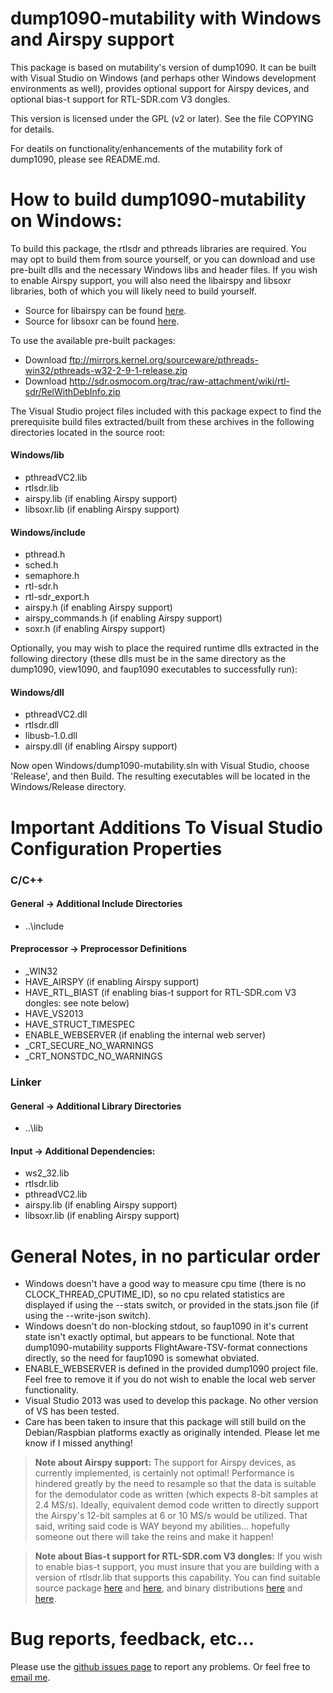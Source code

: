 # dump1090-mutability with Windows and Airspy support

This package is based on mutability's version of dump1090. It can be built with Visual Studio on Windows (and perhaps other Windows development environments as well), provides optional support for Airspy devices, and optional bias-t support for RTL-SDR.com V3 dongles.

This version is licensed under the GPL (v2 or later).
See the file COPYING for details.

For deatils on functionality/enhancements of the mutability fork of dump1090, please see README.md.

# How to build dump1090-mutability on Windows:

To build this package, the rtlsdr and pthreads libraries are required. You may opt to build them from source yourself, or you can download and use  pre-built dlls and the necessary Windows libs and header files. If you wish to enable Airspy support, you will also need the libairspy and libsoxr libraries, both of which you will likely need to build yourself.

* Source for libairspy can be found [here](https://github.com/airspy/host).
* Source for libsoxr can be found [here](https://sourceforge.net/projects/soxr/files/).

To use the available pre-built packages:

* Download ftp://mirrors.kernel.org/sourceware/pthreads-win32/pthreads-w32-2-9-1-release.zip
* Download http://sdr.osmocom.org/trac/raw-attachment/wiki/rtl-sdr/RelWithDebInfo.zip

The Visual Studio project files included with this package expect to find the prerequisite build files extracted/built from these archives in the following directories located in the source root:

#### Windows/lib
* pthreadVC2.lib
* rtlsdr.lib
* airspy.lib         (if enabling Airspy support)
* libsoxr.lib        (if enabling Airspy support)

#### Windows/include
* pthread.h
* sched.h
* semaphore.h
* rtl-sdr.h
* rtl-sdr_export.h
* airspy.h           (if enabling Airspy support)
* airspy_commands.h  (if enabling Airspy support)
* soxr.h             (if enabling Airspy support)

Optionally, you may wish to place the required runtime dlls extracted in the following directory (these dlls must be in the same directory as the dump1090, view1090, and faup1090 executables to successfully run):

#### Windows/dll
* pthreadVC2.dll
* rtlsdr.dll
* libusb-1.0.dll
* airspy.dll         (if enabling Airspy support)

Now open Windows/dump1090-mutability.sln with Visual Studio, choose 'Release', and then Build. The resulting executables will be located in the Windows/Release directory.

# Important Additions To Visual Studio Configuration Properties

### C/C++

#### General -> Additional Include Directories
* ..\include

#### Preprocessor -> Preprocessor Definitions
* _WIN32
* HAVE_AIRSPY        (if enabling Airspy support)
* HAVE_RTL_BIAST     (if enabling bias-t support for RTL-SDR.com V3 dongles: see note below)
* HAVE_VS2013
* HAVE_STRUCT_TIMESPEC
* ENABLE_WEBSERVER   (if enabling the internal web server)
* _CRT_SECURE_NO_WARNINGS
* _CRT_NONSTDC_NO_WARNINGS

### Linker

#### General -> Additional Library Directories
* ..\lib

#### Input -> Additional Dependencies:
* ws2_32.lib
* rtlsdr.lib
* pthreadVC2.lib
* airspy.lib         (if enabling Airspy support)
* libsoxr.lib        (if enabling Airspy support)

# General Notes, in no particular order

* Windows doesn't have a good way to measure cpu time (there is no CLOCK_THREAD_CPUTIME_ID), so no cpu related statistics are displayed if using the --stats switch, or provided in the stats.json file (if using the --write-json switch).
* Windows doesn't do non-blocking stdout, so faup1090 in it's current state isn't exactly optimal, but appears to be functional. Note that dump1090-mutability supports FlightAware-TSV-format connections directly, so the need for faup1090 is somewhat obviated.
* ENABLE_WEBSERVER is defined in the provided dump1090 project file. Feel free to remove it if you do not wish to enable the local web server functionality.
* Visual Studio 2013 was used to develop this package. No other version of VS has been tested.
* Care has been taken to insure that this package will still build on the Debian/Raspbian platforms exactly as originally intended. Please let me know if I missed anything!

 
>**Note about Airspy support:**
 The support for Airspy devices, as currently implemented, is certainly not optimal! Performance is hindered greatly by the need to resample so that the data is suitable for the demodulator code as written (which expects 8-bit samples at 2.4 MS/s). Ideally, equivalent demod code written to directly support the Airspy's 12-bit samples at 6 or 10 MS/s would be utilized. That said, writing said code is WAY beyond my abilities... hopefully someone out there will take the reins and make it happen!

 
 >**Note about Bias-t support for RTL-SDR.com V3 dongles:**
 If you wish to enable bias-t support, you must insure that you are building with a version of rtlsdr.lib that supports this capability. You can find suitable source package [here](https://github.com/rtlsdrblog/rtl_biast) and [here](https://github.com/librtlsdr/librtlsdr/tree/master/src), and binary distributions [here](https://github.com/rtlsdrblog/rtl-sdr/releases/tag/v1.1) and [here](https://github.com/librtlsdr/librtlsdr/releases/tag/v0.7.0).
 
# Bug reports, feedback, etc...

Please use the [github issues page](https://github.com/labomb/dump1090/issues) to report any problems.
Or feel free to [email me](mailto:labomb@rochester.rr.com).

